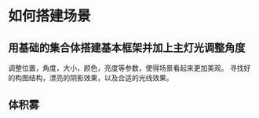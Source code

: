 # 如何搭建场景

## 用基础的集合体搭建基本框架并加上主灯光调整角度
调整位置，角度，大小，颜色，亮度等参数，使得场景看起来更加美观。
寻找好的构图结构，漂亮的阴影效果，以及合适的光线效果。
 
## 体积雾